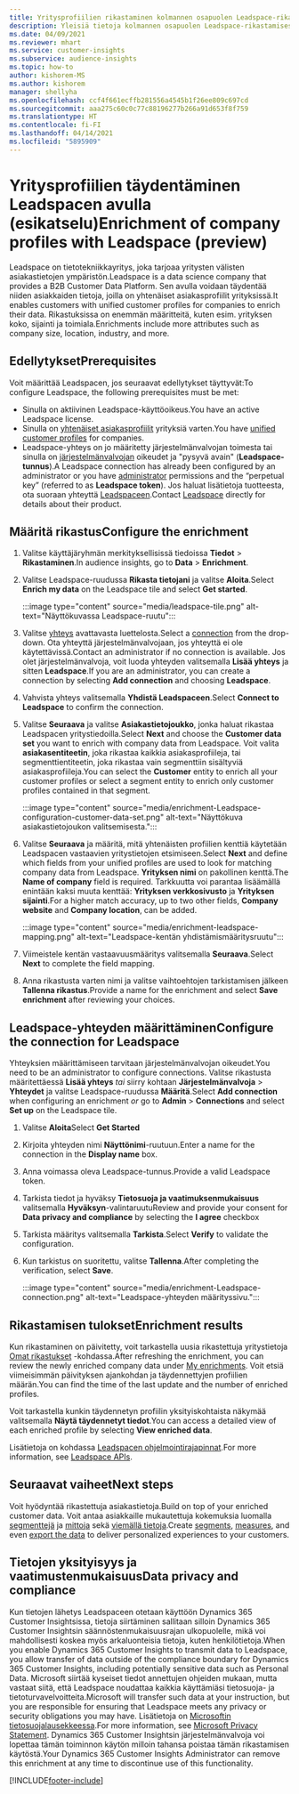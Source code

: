 ```yaml
---
title: Yritysprofiilien rikastaminen kolmannen osapuolen Leadspace-rikastamisella
description: Yleisiä tietoja kolmannen osapuolen Leadspace-rikastamisesta.
ms.date: 04/09/2021
ms.reviewer: mhart
ms.service: customer-insights
ms.subservice: audience-insights
ms.topic: how-to
author: kishorem-MS
ms.author: kishorem
manager: shellyha
ms.openlocfilehash: ccf4f661ecffb281556a4545b1f26ee809c697cd
ms.sourcegitcommit: aaa275c60c0c77c88196277b266a91d653f8f759
ms.translationtype: HT
ms.contentlocale: fi-FI
ms.lasthandoff: 04/14/2021
ms.locfileid: "5895909"
---
```

# <a name="enrichment-of-company-profiles-with-leadspace-preview"></a><span data-ttu-id="f0186-103">Yritysprofiilien täydentäminen Leadspacen avulla (esikatselu)</span><span class="sxs-lookup"><span data-stu-id="f0186-103">Enrichment of company profiles with Leadspace (preview)</span></span>

<span data-ttu-id="f0186-104">Leadspace on tietotekniikkayritys, joka tarjoaa yritysten välisten asiakastietojen ympäristön.</span><span class="sxs-lookup"><span data-stu-id="f0186-104">Leadspace is a data science company that provides a B2B Customer Data Platform.</span></span> <span data-ttu-id="f0186-105">Sen avulla voidaan täydentää niiden asiakkaiden tietoja, joilla on yhtenäiset asiakasprofiilit yrityksissä.</span><span class="sxs-lookup"><span data-stu-id="f0186-105">It enables customers with unified customer profiles for companies to enrich their data.</span></span> <span data-ttu-id="f0186-106">Rikastuksissa on enemmän määritteitä, kuten esim. yrityksen koko, sijainti ja toimiala.</span><span class="sxs-lookup"><span data-stu-id="f0186-106">Enrichments include more attributes such as company size, location, industry, and more.</span></span>

## <a name="prerequisites"></a><span data-ttu-id="f0186-107">Edellytykset</span><span class="sxs-lookup"><span data-stu-id="f0186-107">Prerequisites</span></span>

<span data-ttu-id="f0186-108">Voit määrittää Leadspacen, jos seuraavat edellytykset täyttyvät:</span><span class="sxs-lookup"><span data-stu-id="f0186-108">To configure Leadspace, the following prerequisites must be met:</span></span>

- <span data-ttu-id="f0186-109">Sinulla on aktiivinen Leadspace-käyttöoikeus.</span><span class="sxs-lookup"><span data-stu-id="f0186-109">You have an active Leadspace license.</span></span>
- <span data-ttu-id="f0186-110">Sinulla on [yhtenäiset asiakasprofiilit](customer-profiles.md) yrityksiä varten.</span><span class="sxs-lookup"><span data-stu-id="f0186-110">You have [unified customer profiles](customer-profiles.md) for companies.</span></span>
- <span data-ttu-id="f0186-111">Leadspace-yhteys on jo määritetty järjestelmänvalvojan toimesta tai sinulla on [järjestelmänvalvojan](permissions.md#administrator) oikeudet ja "pysyvä avain" (**Leadspace-tunnus**).</span><span class="sxs-lookup"><span data-stu-id="f0186-111">A Leadspace connection has already been configured by an administrator or you have [administrator](permissions.md#administrator) permissions and the “perpetual key” (referred to as **Leadspace token**).</span></span> <span data-ttu-id="f0186-112">Jos haluat lisätietoja tuotteesta, ota suoraan yhteyttä [Leadspaceen](https://www.leadspace.com/products/leadspace-on-demand/).</span><span class="sxs-lookup"><span data-stu-id="f0186-112">Contact [Leadspace](https://www.leadspace.com/products/leadspace-on-demand/) directly for details about their product.</span></span>

## <a name="configure-the-enrichment"></a><span data-ttu-id="f0186-113">Määritä rikastus</span><span class="sxs-lookup"><span data-stu-id="f0186-113">Configure the enrichment</span></span>

1. <span data-ttu-id="f0186-114">Valitse käyttäjäryhmän merkityksellisissä tiedoissa **Tiedot** > **Rikastaminen**.</span><span class="sxs-lookup"><span data-stu-id="f0186-114">In audience insights, go to **Data** > **Enrichment**.</span></span>

1. <span data-ttu-id="f0186-115">Valitse Leadspace-ruudussa **Rikasta tietojani** ja valitse **Aloita**.</span><span class="sxs-lookup"><span data-stu-id="f0186-115">Select **Enrich my data** on the Leadspace tile and select **Get started**.</span></span>

   :::image type="content" source="media/leadspace-tile.png" alt-text="Näyttökuvassa Leadspace-ruutu":::

1. <span data-ttu-id="f0186-117">Valitse [yhteys](connections.md) avattavasta luettelosta.</span><span class="sxs-lookup"><span data-stu-id="f0186-117">Select a [connection](connections.md) from the drop-down.</span></span> <span data-ttu-id="f0186-118">Ota yhteyttä järjestelmänvalvojaan, jos yhteyttä ei ole käytettävissä.</span><span class="sxs-lookup"><span data-stu-id="f0186-118">Contact an administrator if no connection is available.</span></span> <span data-ttu-id="f0186-119">Jos olet järjestelmänvalvoja, voit luoda yhteyden valitsemalla **Lisää yhteys** ja sitten **Leadspace**.</span><span class="sxs-lookup"><span data-stu-id="f0186-119">If you are an administrator, you can create a connection by selecting **Add connection** and choosing **Leadspace**.</span></span> 

1. <span data-ttu-id="f0186-120">Vahvista yhteys valitsemalla **Yhdistä Leadspaceen**.</span><span class="sxs-lookup"><span data-stu-id="f0186-120">Select **Connect to Leadspace** to confirm the connection.</span></span>

1. <span data-ttu-id="f0186-121">Valitse **Seuraava** ja valitse **Asiakastietojoukko**, jonka haluat rikastaa Leadspacen yritystiedoilla.</span><span class="sxs-lookup"><span data-stu-id="f0186-121">Select **Next** and choose the **Customer data set** you want to enrich with company data from Leadspace.</span></span> <span data-ttu-id="f0186-122">Voit valita **asiakasentiteetin**, joka rikastaa kaikkia asiakasprofiileja, tai segmenttientiteetin, joka rikastaa vain segmenttiin sisältyviä asiakasprofiileja.</span><span class="sxs-lookup"><span data-stu-id="f0186-122">You can select the **Customer** entity to enrich all your customer profiles or select a segment entity to enrich only customer profiles contained in that segment.</span></span>

    :::image type="content" source="media/enrichment-Leadspace-configuration-customer-data-set.png" alt-text="Näyttökuva asiakastietojoukon valitsemisesta.":::

1. <span data-ttu-id="f0186-124">Valitse **Seuraava** ja määritä, mitä yhtenäisten profiilien kenttiä käytetään Leadspacen vastaavien yritystietojen etsimiseen.</span><span class="sxs-lookup"><span data-stu-id="f0186-124">Select **Next** and define which fields from your unified profiles are used to look for matching company data from Leadspace.</span></span> <span data-ttu-id="f0186-125">**Yrityksen nimi** on pakollinen kenttä.</span><span class="sxs-lookup"><span data-stu-id="f0186-125">The **Name of company** field is required.</span></span> <span data-ttu-id="f0186-126">Tarkkuutta voi parantaa lisäämällä enintään kaksi muuta kenttää: **Yrityksen verkkosivusto** ja **Yrityksen sijainti**.</span><span class="sxs-lookup"><span data-stu-id="f0186-126">For a higher match accuracy, up to two other fields, **Company website** and **Company location**, can be added.</span></span>

   :::image type="content" source="media/enrichment-leadspace-mapping.png" alt-text="Leadspace-kentän yhdistämismääritysruutu":::

1. <span data-ttu-id="f0186-128">Viimeistele kentän vastaavuusmääritys valitsemalla **Seuraava**.</span><span class="sxs-lookup"><span data-stu-id="f0186-128">Select **Next** to complete the field mapping.</span></span>

1. <span data-ttu-id="f0186-129">Anna rikastusta varten nimi ja valitse vaihtoehtojen tarkistamisen jälkeen **Tallenna rikastus**.</span><span class="sxs-lookup"><span data-stu-id="f0186-129">Provide a name for the enrichment and select **Save enrichment** after reviewing your choices.</span></span>


## <a name="configure-the-connection-for-leadspace"></a><span data-ttu-id="f0186-130">Leadspace-yhteyden määrittäminen</span><span class="sxs-lookup"><span data-stu-id="f0186-130">Configure the connection for Leadspace</span></span> 

<span data-ttu-id="f0186-131">Yhteyksien määrittämiseen tarvitaan järjestelmänvalvojan oikeudet.</span><span class="sxs-lookup"><span data-stu-id="f0186-131">You need to be an administrator to configure connections.</span></span> <span data-ttu-id="f0186-132">Valitse rikastusta määritettäessä **Lisää yhteys** *tai* siirry kohtaan **Järjestelmänvalvoja** > **Yhteydet** ja valitse Leadspace-ruudussa **Määritä**.</span><span class="sxs-lookup"><span data-stu-id="f0186-132">Select **Add connection** when configuring an enrichment *or* go to **Admin** > **Connections** and select **Set up** on the Leadspace tile.</span></span>

1. <span data-ttu-id="f0186-133">Valitse **Aloita**</span><span class="sxs-lookup"><span data-stu-id="f0186-133">Select **Get Started**</span></span> 

1. <span data-ttu-id="f0186-134">Kirjoita yhteyden nimi **Näyttönimi**-ruutuun.</span><span class="sxs-lookup"><span data-stu-id="f0186-134">Enter a name for the connection in the **Display name** box.</span></span>

1. <span data-ttu-id="f0186-135">Anna voimassa oleva Leadspace-tunnus.</span><span class="sxs-lookup"><span data-stu-id="f0186-135">Provide a valid Leadspace token.</span></span>

1. <span data-ttu-id="f0186-136">Tarkista tiedot ja hyväksy **Tietosuoja ja vaatimuksenmukaisuus** valitsemalla **Hyväksyn**-valintaruutu</span><span class="sxs-lookup"><span data-stu-id="f0186-136">Review and provide your consent for **Data privacy and compliance** by selecting the **I agree** checkbox</span></span>

1. <span data-ttu-id="f0186-137">Tarkista määritys valitsemalla **Tarkista**.</span><span class="sxs-lookup"><span data-stu-id="f0186-137">Select **Verify** to validate the configuration.</span></span>

1. <span data-ttu-id="f0186-138">Kun tarkistus on suoritettu, valitse **Tallenna**.</span><span class="sxs-lookup"><span data-stu-id="f0186-138">After completing the verification, select **Save**.</span></span>
   
   :::image type="content" source="media/enrichment-Leadspace-connection.png" alt-text="Leadspace-yhteyden määrityssivu.":::

## <a name="enrichment-results"></a><span data-ttu-id="f0186-140">Rikastamisen tulokset</span><span class="sxs-lookup"><span data-stu-id="f0186-140">Enrichment results</span></span>

<span data-ttu-id="f0186-141">Kun rikastaminen on päivitetty, voit tarkastella uusia rikastettuja yritystietoja [Omat rikastukset](enrichment-hub.md) -kohdassa.</span><span class="sxs-lookup"><span data-stu-id="f0186-141">After refreshing the enrichment, you can review the newly enriched company data under [My enrichments](enrichment-hub.md).</span></span> <span data-ttu-id="f0186-142">Voit etsiä viimeisimmän päivityksen ajankohdan ja täydennettyjen profiilien määrän.</span><span class="sxs-lookup"><span data-stu-id="f0186-142">You can find the time of the last update and the number of enriched profiles.</span></span>

<span data-ttu-id="f0186-143">Voit tarkastella kunkin täydennetyn profiilin yksityiskohtaista näkymää valitsemalla **Näytä täydennetyt tiedot**.</span><span class="sxs-lookup"><span data-stu-id="f0186-143">You can access a detailed view of each enriched profile by selecting **View enriched data**.</span></span>

<span data-ttu-id="f0186-144">Lisätietoja on kohdassa [Leadspacen ohjelmointirajapinnat](https://support.leadspace.com/hc/en-us/sections/201997649-API).</span><span class="sxs-lookup"><span data-stu-id="f0186-144">For more information, see [Leadspace APIs](https://support.leadspace.com/hc/en-us/sections/201997649-API).</span></span>

## <a name="next-steps"></a><span data-ttu-id="f0186-145">Seuraavat vaiheet</span><span class="sxs-lookup"><span data-stu-id="f0186-145">Next steps</span></span>

<span data-ttu-id="f0186-146">Voit hyödyntää rikastettuja asiakastietoja.</span><span class="sxs-lookup"><span data-stu-id="f0186-146">Build on top of your enriched customer data.</span></span> <span data-ttu-id="f0186-147">Voit antaa asiakkaille mukautettuja kokemuksia luomalla [segmenttejä](segments.md) ja [mittoja](measures.md) sekä [viemällä tietoja](export-destinations.md).</span><span class="sxs-lookup"><span data-stu-id="f0186-147">Create [segments](segments.md), [measures](measures.md), and even [export the data](export-destinations.md) to deliver personalized experiences to your customers.</span></span>

## <a name="data-privacy-and-compliance"></a><span data-ttu-id="f0186-148">Tietojen yksityisyys ja vaatimustenmukaisuus</span><span class="sxs-lookup"><span data-stu-id="f0186-148">Data privacy and compliance</span></span>

<span data-ttu-id="f0186-149">Kun tietojen lähetys Leadspaceen otetaan käyttöön Dynamics 365 Customer Insightsissa, tietoja siirtäminen sallitaan silloin Dynamics 365 Customer Insightsin säännöstenmukaisuusrajan ulkopuolelle, mikä voi mahdollisesti koskea myös arkaluonteisia tietoja, kuten henkilötietoja.</span><span class="sxs-lookup"><span data-stu-id="f0186-149">When you enable Dynamics 365 Customer Insights to transmit data to Leadspace, you allow transfer of data outside of the compliance boundary for Dynamics 365 Customer Insights, including potentially sensitive data such as Personal Data.</span></span> <span data-ttu-id="f0186-150">Microsoft siirtää kyseiset tiedot annettujen ohjeiden mukaan, mutta vastaat siitä, että Leadspace noudattaa kaikkia käyttämiäsi tietosuoja- ja tietoturvavelvoitteita.</span><span class="sxs-lookup"><span data-stu-id="f0186-150">Microsoft will transfer such data at your instruction, but you are responsible for ensuring that Leadspace meets any privacy or security obligations you may have.</span></span> <span data-ttu-id="f0186-151">Lisätietoja on [Microsoftin tietosuojalausekkeessa](https://go.microsoft.com/fwlink/?linkid=396732).</span><span class="sxs-lookup"><span data-stu-id="f0186-151">For more information, see [Microsoft Privacy Statement](https://go.microsoft.com/fwlink/?linkid=396732).</span></span>
<span data-ttu-id="f0186-152">Dynamics 365 Customer Insightsin järjestelmänvalvoja voi lopettaa tämän toiminnon käytön milloin tahansa poistaa tämän rikastamisen käytöstä.</span><span class="sxs-lookup"><span data-stu-id="f0186-152">Your Dynamics 365 Customer Insights Administrator can remove this enrichment at any time to discontinue use of this functionality.</span></span>


[!INCLUDE[footer-include](../includes/footer-banner.md)]

